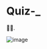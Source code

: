 # Quiz-_

🤔🤔.

![image](https://user-images.githubusercontent.com/104692252/228499967-a83f159d-c4df-4366-a241-43ab11722b8b.png)

